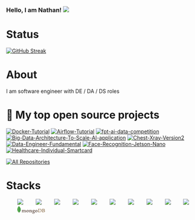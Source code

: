 ### Hello, I am Nathan! <img src="https://raw.githubusercontent.com/MartinHeinz/MartinHeinz/master/wave.gif" height="21">

# Status
[![GitHub Streak](https://github-readme-streak-stats.herokuapp.com/?user=DatacollectorVN&theme=dark)](https://git.io/streak-stats)

# About
I am software engineer with DE / DA / DS roles

# 📘 My top open source projects
<p align="left">
  <a href="https://github.com/DatacollectorVN/Docker-Tutorial"><img width="282" src="https://denvercoder1-github-readme-stats.vercel.app/api/pin/?username=DatacollectorVN&repo=Docker-Tutorial&theme=react&bg_color=1F222E&title_color=F85D7F&icon_color=F8D866&hide_border=true&show_icons=false" alt="Docker-Tutorial"></a>  
  <a href="https://github.com/DatacollectorVN/Airflow-Tutorial"><img width="282" src="https://denvercoder1-github-readme-stats.vercel.app/api/pin/?username=DatacollectorVN&repo=Airflow-Tutorial&hide_border=true&bg_color=1F222E&title_color=F85D7F&icon_color=F8D866&theme=react&show_icons=false" alt="Airflow-Tutorial"></a>
  <a href="https://github.com/DatacollectorVN/fpt-ai-data-competition"><img width="282" src="https://denvercoder1-github-readme-stats.vercel.app/api/pin/?username=DatacollectorVN&repo=fpt-ai-data-competition&hide_border=true&bg_color=1F222E&title_color=F85D7F&icon_color=F8D866&theme=react&show_icons=false" alt="fpt-ai-data-competition"></a>
  <a href="https://github.com/DatacollectorVN/Big-Data-Architecture-To-Scale-AI-application"><img width="282" src="https://denvercoder1-github-readme-stats.vercel.app/api/pin/?username=DatacollectorVN&repo=Big-Data-Architecture-To-Scale-AI-application&hide_border=true&bg_color=1F222E&title_color=F85D7F&icon_color=F8D866&theme=react&show_icons=false" alt="Big-Data-Architecture-To-Scale-AI-application"></a>
  <a href="https://github.com/DatacollectorVN/Chest-Xray-Version2"><img width="282" src="https://denvercoder1-github-readme-stats.vercel.app/api/pin/?username=DatacollectorVN&repo=Chest-Xray-Version2&hide_border=true&bg_color=1F222E&title_color=F85D7F&icon_color=F8D866&theme=react&show_icons=false" alt="Chest-Xray-Version2"></a>
  <a href="https://github.com/DatacollectorVN/Data-Engineer-Fundamental"><img width="282" src="https://denvercoder1-github-readme-stats.vercel.app/api/pin/?username=DatacollectorVN&repo=Data-Engineer-Fundamental&hide_border=true&bg_color=1F222E&title_color=F85D7F&icon_color=F8D866&theme=react&show_icons=false" alt="Data-Engineer-Fundamental"></a>
  <a href="https://github.com/DatacollectorVN/Face-Recognition-Jetson-Nano"><img width="282" src="https://denvercoder1-github-readme-stats.vercel.app/api/pin/?username=DatacollectorVN&repo=Face-Recognition-Jetson-Nano&hide_border=true&bg_color=1F222E&title_color=F85D7F&icon_color=F8D866&theme=react&show_icons=false" alt="Face-Recognition-Jetson-Nano"></a>
  <a href="https://github.com/DatacollectorVN/Healthcare-Individual-Smartcard"><img width="282" src="https://denvercoder1-github-readme-stats.vercel.app/api/pin/?username=DatacollectorVN&repo=Healthcare-Individual-Smartcard&hide_border=true&bg_color=1F222E&title_color=F85D7F&icon_color=F8D866&theme=react&show_icons=false" alt="Healthcare-Individual-Smartcard"></a>
</p>

<p align="left">
  <a href="https://github.com/DatacollectorVN?tab=repositories&sort=stargazers"><img alt="All Repositories" title="All Repositories" src="https://custom-icon-badges.herokuapp.com/badge/-All%20Repos-2962FF?style=for-the-badge&logoColor=white&logo=repo"/></a>
</p>

# Stacks
<div align="left">
  <img width="35" style="margin-left:30px" src="https://raw.githubusercontent.com/gilbarbara/logos/master/logos/python.svg"/> 
  <img width="35" style="margin-left:30px" src="https://raw.githubusercontent.com/gilbarbara/logos/master/logos/c-plusplus.svg"/> 
  <img width="35" style="margin-left:30px" src="https://raw.githubusercontent.com/gilbarbara/logos/master/logos/javascript.svg"/> 
  <img width="70" style="margin-left:30px" src="https://raw.githubusercontent.com/gilbarbara/logos/master/logos/pytorch.svg"/>
  <img width="50" style="margin-left:30px" src="https://upload.wikimedia.org/wikipedia/commons/thumb/1/11/TensorFlowLogo.svg/1229px-TensorFlowLogo.svg.png"/>  
  <img width="70" style="margin-left:30px" src="https://raw.githubusercontent.com/gilbarbara/logos/master/logos/airflow.svg"/> 
  <img width="75" style="margin-left:30px" src="https://raw.githubusercontent.com/gilbarbara/logos/master/logos/kafka.svg"/> 
  <img width="75" style="margin-left:30px" src="https://upload.wikimedia.org/wikipedia/commons/thumb/f/f3/Apache_Spark_logo.svg/1024px-Apache_Spark_logo.svg.png"/> 
  <img width="50" style="margin-left:30px" src="https://raw.githubusercontent.com/gilbarbara/logos/master/logos/mysql.svg"/>
  <img width="35" style="margin-left:30px" src="https://raw.githubusercontent.com/gilbarbara/logos/master/logos/postgresql.svg"/> 
  <img width="75" style="margin-left:30px" src="https://raw.githubusercontent.com/gilbarbara/logos/master/logos/mongodb.svg"/> 
</div>

